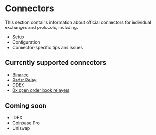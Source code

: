 # Connectors

This section contains information about official connectors for individual exchanges and protocols, including:

* Setup
* Configuration
* Connector-specific tips and issues

## Currently supported connectors

* [Binance](/connectors/binance)
* [Radar Relay](/connectors/radar-relay)
* [DDEX](/connectors/ddex)
* [0x open order book relayers](/connectors/0x)

## Coming soon

* IDEX
* Coinbase Pro
* Uniswap
